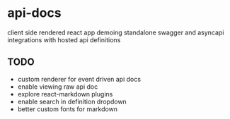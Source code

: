 # api-docs

client side rendered react app demoing standalone swagger and asyncapi integrations with hosted api definitions

## TODO

- custom renderer for event driven api docs
- enable viewing raw api doc
- explore react-markdown plugins
- enable search in definition dropdown
- better custom fonts for markdown
